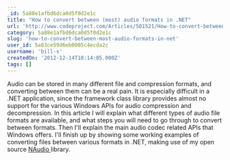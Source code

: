 ```yaml
---
_id: 5a88e1afbd6dca0d5f0d2e1c
title: "How to convert between (most) audio formats in .NET"
url: 'http://www.codeproject.com/Articles/501521/How-to-convert-between-most-audio-formats-in-NET'
category: 5a88e1afbd6dca0d5f0d2e1c
slug: 'how-to-convert-between-most-audio-formats-in-net'
user_id: 5a83ce59d6eb0005c4ecda2c
username: 'bill-s'
createdOn: '2012-12-14T18:14:05.000Z'
tags: []
---
```


Audio can be stored in many different file and compression formats, and converting between them can be a real pain. It is especially difficult in a .NET application, since the framework class library provides almost no support for the various Windows APIs for audio compression and decompression. In this article I will explain what different types of audio file formats are available, and what steps you will need to go through to convert between formats. Then I'll explain the main audio codec related APIs that Windows offers. I'll finish up by showing some working examples of converting files between various formats in .NET, making use of my open source <a href="http://naudio.codeplex.com/">NAudio </a>library.

